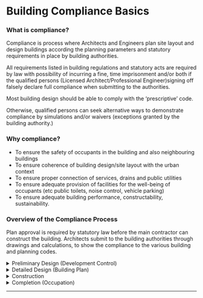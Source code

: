 # Building Compliance Basics

### What is compliance?

Compliance is process where Architects and Engineers plan site layout and design buildings according the planning parameters and statutory requirements in place by building authorities.

All requirements listed in building regulations and statutory acts are required by law with possibility of incurring a fine, time imprisonment and/or both if the qualified persons (Licensed Architect/Professional Engineer)signing off falsely declare full compliance when submitting to the authorities.

Most building design should be able to comply with the ‘prescriptive’ code.

Otherwise, qualified persons can seek alternative ways to demonstrate compliance by simulations and/or waivers (exceptions granted by the building authority.)

### Why compliance?

* To ensure the safety of occupants in the building and also neighbouring buildings
* To ensure coherence of building design/site layout with the urban context
* To ensure proper connection of services, drains and public utilities
* To ensure adequate provision of facilities for the well-being of occupants (etc public toilets, noise control, vehicle parking)
* To ensure adequate building performance, constructability, sustainability.

### Overview of the Compliance Process

Plan approval is required by statutory law before the main contractor can construct the building. Architects submit to the building authorities through drawings and calculations, to show the compliance to the various building and planning codes.

<details>

<summary>Preliminary Design (Development Control)</summary>

Planning parameters must be complied.

Key items to be established: GFA, Strata area, Plot Ratio, Site layout, Building Setback & Building Height etc

</details>

<details>

<summary>Detailed Design (Building Plan)</summary>

Building layout finalised and submitted for approval before construction.

Key items to be established: Building layout, fire safety, service provisions etc

</details>

<details>

<summary>Construction</summary>

To follow exactly approved plans. If not, to submit amendment plans to building authority before proceed with the changes. Architects must regularise deviations from approved plans to avoid abortive works.

</details>

<details>

<summary>Completion (Occupation)</summary>

Building constructed to approved drawings, on-site inspection and verification.

</details>

***
